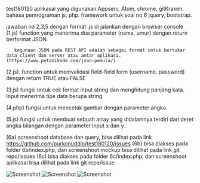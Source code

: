 test180120
aplikasai yang digunakan Appserv, Atom, chrome, gitKraken. bahasa pemrograman js, php. framework untuk soal no 6 jquery, bootstrap.

jawaban no 2,3,5 dengan format .js di jalankan dengan browser console 
(1.js) function yang menerima dua parameter (nama, umur) dengan return berformat JSON. 
       
       kegunaan JSON pada REST API adalah sebagai format untuk bertukar data client dan server atau antar aplikasi.   (https://www.petanikode.com/json-pemula/) 

(2.js). function untuk memvalidasi field-field form (username, password) dengan return TRUE atau FALSE

(3.js) fungsi untuk cek format input string dan menghitung panjang kata. Input menerima tipe data berupa string 

(4.php) fungsi untuk mencetak gambar dengan parameter angka.

(5.js) fungsi untuk membuat sebuah array yang didalamnya terdiri dari deret angka bilangan dengan parameter input x dan y .

(6a) screenshoot database dan query, bisa dilihat pada link https://github.com/purkonuddin/test180120/issues 
(6b) bisa diakses pada folder 6b/index.php, dan screenshoot mockup bisa dilihat pada link git repo/issues
(6c) bisa diakses pada folder 6c/index.php, dan screenshoot aplikasai bisa dilihat pada link git repo/issue

![Screenshot](https://user-images.githubusercontent.com/44079569/72664990-9d4dfb80-3a36-11ea-9ba7-054586f8d9f7.png)
![Screenshot](https://user-images.githubusercontent.com/44079569/72663056-b8157580-3a20-11ea-9404-fb02654b976f.png)
![Screenshot](https://user-images.githubusercontent.com/44079569/72665249-05054600-3a39-11ea-85a5-e5508f0a24f0.png)
